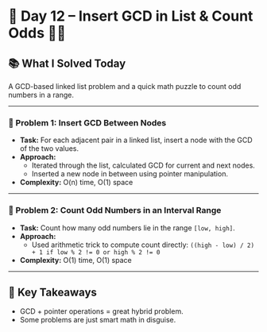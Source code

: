# 🚀 Day 12 – Insert GCD in List & Count Odds 🧮🧠

## 📚 What I Solved Today

A GCD-based linked list problem and a quick math puzzle to count odd numbers in a range.

---

### 🧠 Problem 1: Insert GCD Between Nodes
- **Task:** For each adjacent pair in a linked list, insert a node with the GCD of the two values.
- **Approach:**  
  - Iterated through the list, calculated GCD for current and next nodes.
  - Inserted a new node in between using pointer manipulation.
- **Complexity:** O(n) time, O(1) space

---

### 🧠 Problem 2: Count Odd Numbers in an Interval Range
- **Task:** Count how many odd numbers lie in the range `[low, high]`.
- **Approach:**  
  - Used arithmetic trick to compute count directly:
    `((high - low) / 2) + 1 if low % 2 != 0 or high % 2 != 0`
- **Complexity:** O(1) time, O(1) space

---

## 🧠 Key Takeaways

- GCD + pointer operations = great hybrid problem.
- Some problems are just smart math in disguise.
